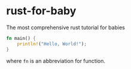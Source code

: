 # rust-for-baby
The most comprehensive rust tutorial for babies 

```rust
fn main() {
    println!("Hello, World!");
}
```
where ```fn``` is an abbreviation for function.
